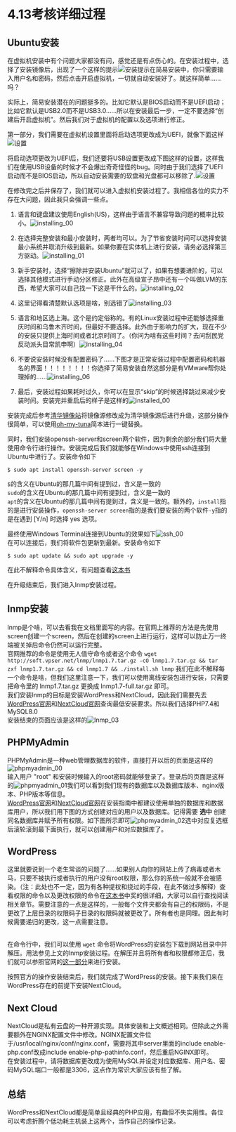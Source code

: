 # 4.13考核详细过程 #

## Ubuntu安装 ##

在虚拟机安装中有个问题大家都没有问，感觉还是有点伤心的。在安装过程中，选择了安装镜像后，出现了一个这样的提示![安装提示](../picture/vm_ubuntu/vm.png)在简易安装中，你只需要输入用户名和密码，然后点击开启虚拟机，一切就自动安装好了。就这样简单……吗？</br>

实际上，简易安装潜在的问题挺多的。比如它默认是BIOS启动而不是UEFI启动；比如它默认是USB2.0而不是USB3.0……所以在安装最后一步，一定不要选择“创建后开启虚拟机”。然后我们对于虚拟机的配置以及选项进行修正。</br>

第一部分，我们需要在虚拟机设置里面将启动选项更改成为UEFI，就像下面这样![设置](../picture/vm_ubuntu/settings_01.png)</br>

将启动选项更改为UEFI后，我们还要将USB设置更改成下图这样的设置，这样我们在使用USB设备的时候才不会爆出奇奇怪怪的bug。同时由于我们选择了UEFI启动而不是BIOS启动，所以自动安装需要的软盘和光盘都可以移除了.![设置](../picture/vm_ubuntu/settings_02.png)</br>

在修改完之后并保存了，我们就可以进入虚拟机安装过程了。我相信各位的实力不存在大问题，因此我只会强调一些点。</br>

1. 语言和键盘建议使用English(US)，这样由于语言不兼容导致问题的概率比较小。![installing_00](../picture/vm_ubuntu/installing_00.png)

2. 在选择完整安装和最小安装时，两者均可以。为了节省安装时间可以选择安装最小系统并取消升级到最新。如果你要在实体机上进行安装，请务必选择第三方驱动。![installing_01](../picture/vm_ubuntu/installing_01.png)

3. 新手安装时，选择“擦除并安装Ubuntu”就可以了，如果有想要进阶的，可以选择其他模式进行手动分区修正。此外在高级宣子昂中还有一个叫做LVM的东西，希望大家可以自己找一下这是干什么的。![installing_02](../picture/vm_ubuntu/installing_02.png)

4. 这里记得看清楚默认选项是啥，别选错了![installing_03](../picture/vm_ubuntu/installing_03.png)

5. 语言和地区选上海。这个是约定俗称的。有的Linux安装过程中还能够选择重庆时间和乌鲁木齐时间，但最好不要选择。此外由于影响力的扩大，现在不少的安装只提供上海时间或者北京时间了。（你问为啥有这些时间？去问刮民党反动派头目常凯申啊）![installing_04](../picture/vm_ubuntu/installing_04.png)

6. 不要说安装时候没有配置密码了……下图才是正常安装过程中配置密码和机器名的界面！！！！！！！！你选择了简易安装自然这部分是有VMware帮你处理掉的……![installing_06](../picture/vm_ubuntu/installing_06.png)

7. 最后，安装过程如果耗时过久，你可以在显示“skip”的时候选择跳过来减少安装时间。安装完并重启后的样子是这样的![installed_00](../picture/vm_ubuntu/installed_00.png)

安装完成后参考[清华镜像站](https://mirrors.tuna.tsinghua.edu.cn/)将镜像源修改成为清华镜像源后进行升级，这部分操作很简单，可以使用[oh-my-tuna](https://tuna.moe/oh-my-tuna/oh-my-tuna.py)简本进行一键替换。</br>

同时，我们安装openssh-server和screen两个软件，因为剩余的部分我们将大量使用命令行进行操作。安装完成后我们就能够在Windows中使用ssh连接到Ubuntu中进行了。安装命令如下</br>

``` $ sudo apt install openssh-server screen -y ```

```$```的含义在Ubuntu的那几篇中间有提到过，含义是一致的</br>
```sudo```的含义在Ubuntu的那几篇中间有提到过，含义是一致的</br>
```apt```的含义在Ubuntu的那几篇中间有提到过，含义是一致的。额外的，```install```指的是进行安装操作，```openssh-server screen```指的是我们要安装的两个软件```-y```指的是在遇到 [Y/n] 时选择 yes 选项。</br>

最终使用Windows Terminal连接到Ubuntu的效果如下![ssh_00](../picture/vm_ubuntu/ssh_00.png)</br>
在可以连接后，我们将软件包更新到最新。安装命令如下</br>

``` $ sudo apt update && sudo apt upgrade -y ```

在此不解释命令具体含义，有问题查看[这本书](../book/Linux命令行与shell脚本编程大全Richard_Blum_Christine_Bresn.mobi)</br>

在升级结束后，我们进入lnmp安装过程。</br>

## lnmp安装 ##

lnmp是个啥，可以去看我在文档里面写的内容。在官网上推荐的方法是先使用screen创建一个screen，然后在创建的screen上进行运行，这样可以防止万一终端被关掉后命令仍然可以运行完整。</br>
官网推荐的命令是使用无人值守命令或者这个命令 ```wget http://soft.vpser.net/lnmp/lnmp1.7.tar.gz -cO lnmp1.7.tar.gz && tar zxf lnmp1.7.tar.gz && cd lnmp1.7 && ./install.sh lnmp``` 我们在此不解释每一个命令是啥，但我们这里注意一下，我们可以使用离线安装包进行安装，只需要把命令里的 lnmp1.7.tar.gz 更换成 lnmp1.7-full.tar.gz 即可。</br>
我们安装lnmp的目标是安装WordPress和NextCloud，因此我们需要先去[WordPress官网](https://cn.wordpress.org/download/)和[NextCloud官网](https://docs.nextcloud.com/server/21/admin_manual/installation/system_requirements.html#server)查询最低安装要求。所以我们选择PHP7.4和MySQL8.0</br>
安装结束的页面应该是这样的![lnmp_03](../picture/vm_ubuntu/lnmp_03.png)</br>

## PHPMyAdmin ##

PHPMyAdmin是一种web管理数据库的软件，直接打开以后的页面是这样的![phpmyadmin_00](../picture/vm_ubuntu/phpmyadmin_00.png)</br>
输入用户 "root" 和安装时候输入的root密码就能够登录了。登录后的页面是这样的![phpmyadmin_01](../picture/vm_ubuntu/phpmyadmin_01.png)我们可以看到我们现有的数据库以及数据库版本、nginx版本、PHP版本等信息。</br>
[WordPress官网](https://cn.wordpress.org/download/)和[NextCloud官网](https://docs.nextcloud.com/server/21/admin_manual/installation/installation_wizard.html)在安装指南中都建议使用单独的数据库和数据库用户，所以我们用下图的方式创建对应的用户以及数据库。记得需要 **选中** 创建同名数据库并赋予所有权限。如下图所示即可![phpmyadmin_02](../picture/vm_ubuntu/phpmyadmin_02.png)选中对应复选框后滚轮滚到最下面执行，就可以创建用户和对应数据库了。

## WordPress ##

这里就要说到一个老生常谈的问题了……如果别人向你的网站上传了病毒或者木马，只要不被执行或者执行的用户没有root权限，那么你的系统一般就不会被感染。（注：此处也不一定，因为有各种提权和绕过的手段，在此不做过多解释）查看权限的命令以及更改权限的命令在[这本书](../book/Linux命令行与shell脚本编程大全Richard_Blum_Christine_Bresn.mobi)中奖的很详细，大家可以自行查找阅读相关章节。需要注意的一点是这样的，一般每个文件夹都会有自己的权限码，不是更改了上层目录的权限码子目录的权限码就被更改了。所有者也是同理。因此有时候需要递归的更改，这一点需要注意。</br></br>

在命令行中，我们可以使用 ```wget``` 命令将WordPress的安装包下载到网站目录中并解压。用法参见上文的lnmp安装过程。在解压并且将所有者和权限都修正后，我们就可以参照官网的[这一部分](https://wordpress.org/support/article/how-to-install-wordpress/#step-5-run-the-install-script)来进行安装。

按照官方的操作安装结束后，我们就完成了WordPress的安装。接下来我们来在WordPress存在的前提下安装NextCloud。

## Next Cloud ##

NextCloud是私有云盘的一种开源实现。具体安装和上文概述相同。但除此之外需要额外在NGINX配置文件中修改。NGINX配置文件位于/usr/local/nginx/conf/nginx.conf，需要将其中server里面的include enable-php.conf改成include enable-php-pathinfo.conf，然后重启NGINX即可。</br>
在安装过程中，请将数据库更改成为使用MySQL并设定对应数据库、用户名、密码MySQL端口一般都是3306，这点作为常识大家应该有些了解。

## 总结 ##

WordPress和NextCloud都是简单且经典的PHP应用，有趣但不失实用性。各位可以考虑折腾个低功耗主机装上这两个，当作自己的操作记录。
